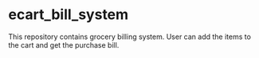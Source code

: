 # ecart_bill_system
This  repository contains grocery billing system. User can add the items to the cart and get the purchase bill.

